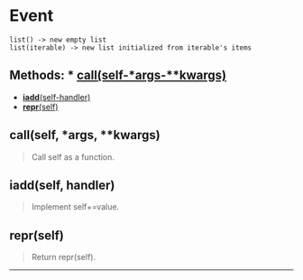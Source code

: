 # Event 
 ```
 list() -> new empty list
list(iterable) -> new list initialized from iterable's items 
```
## Methods: * [__call__(self-*args-**kwargs)](/#__call__self-*args-**kwargs) 
* [__iadd__(self-handler)](/#__iadd__self-handler) 
* [__repr__(self)](/#__repr__self) 
## __call__(self, *args, **kwargs) 

  

 > Call self as a function. 

## __iadd__(self, handler) 

  

 > Implement self+=value. 

## __repr__(self) 

  

 > Return repr(self). 

--- 